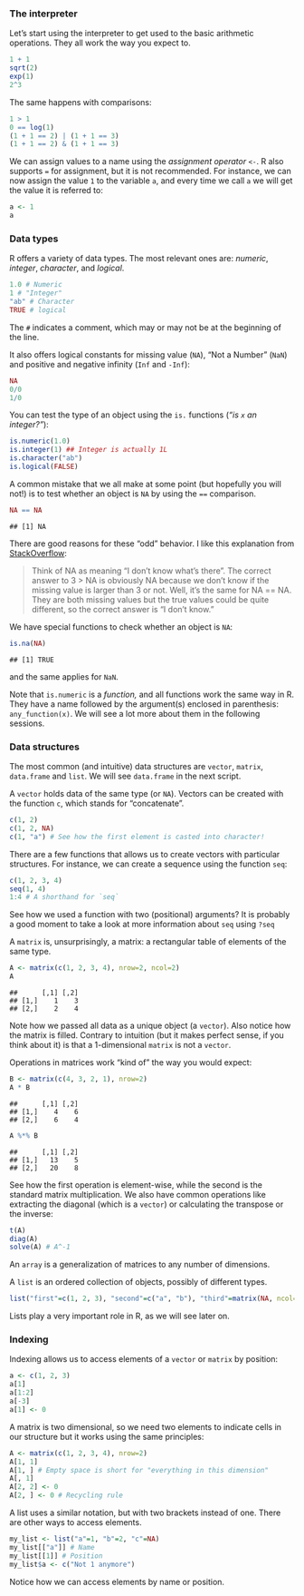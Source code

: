 ### The interpreter

Let’s start using the interpreter to get used to the basic arithmetic
operations. They all work the way you expect to.

``` r
1 + 1
sqrt(2)
exp(1)
2^3
```

The same happens with comparisons:

``` r
1 > 1
0 == log(1)
(1 + 1 == 2) | (1 + 1 == 3)
(1 + 1 == 2) & (1 + 1 == 3)
```

We can assign values to a name using the *assignment operator* `<-`. R
also supports `=` for assignment, but it is not recommended. For
instance, we can now assign the value `1` to the variable `a`, and every
time we call `a` we will get the value it is referred to:

``` r
a <- 1
a
```

### Data types

R offers a variety of data types. The most relevant ones are: *numeric*,
*integer*, *character*, and *logical*.

``` r
1.0 # Numeric
1 # "Integer"
"ab" # Character
TRUE # logical
```

The `#` indicates a comment, which may or may not be at the beginning of
the line.

It also offers logical constants for missing value (`NA`), “Not a
Number” (`NaN`) and positive and negative infinity (`Inf` and `-Inf`):

``` r
NA
0/0
1/0
```

You can test the type of an object using the `is.` functions (*“is `x`
an integer?”*):

``` r
is.numeric(1.0)
is.integer(1) ## Integer is actually 1L
is.character("ab")
is.logical(FALSE)
```

A common mistake that we all make at some point (but hopefully you will
not!) is to test whether an object is `NA` by using the `==` comparison.

``` r
NA == NA
```

    ## [1] NA

There are good reasons for these “odd” behavior. I like this explanation
from
[StackOverflow](http://stackoverflow.com/questions/25100974/na-matches-na-but-is-not-equal-to-na-why):

> Think of NA as meaning “I don’t know what’s there”. The correct answer
> to 3 &gt; NA is obviously NA because we don’t know if the missing
> value is larger than 3 or not. Well, it’s the same for NA == NA. They
> are both missing values but the true values could be quite different,
> so the correct answer is “I don’t know.”

We have special functions to check whether an object is `NA`:

``` r
is.na(NA)
```

    ## [1] TRUE

and the same applies for `NaN`.

Note that `is.numeric` is a *function,* and all functions work the same
way in R. They have a name followed by the argument(s) enclosed in
parenthesis: `any_function(x)`. We will see a lot more about them in the
following sessions.

### Data structures

The most common (and intuitive) data structures are `vector`, `matrix`,
`data.frame` and `list`. We will see `data.frame` in the next script.

A `vector` holds data of the same type (or `NA`). Vectors can be created
with the function `c`, which stands for “concatenate”.

``` r
c(1, 2)
c(1, 2, NA)
c(1, "a") # See how the first element is casted into character!
```

There are a few functions that allows us to create vectors with
particular structures. For instance, we can create a sequence using the
function `seq`:

``` r
c(1, 2, 3, 4)
seq(1, 4)
1:4 # A shorthand for `seq`
```

See how we used a function with two (positional) arguments? It is
probably a good moment to take a look at more information about `seq`
using `?seq`

A `matrix` is, unsurprisingly, a matrix: a rectangular table of elements
of the same type.

``` r
A <- matrix(c(1, 2, 3, 4), nrow=2, ncol=2)
A
```

    ##      [,1] [,2]
    ## [1,]    1    3
    ## [2,]    2    4

Note how we passed all data as a unique object (a `vector`). Also notice
how the matrix is filled. Contrary to intuition (but it makes perfect
sense, if you think about it) is that a 1-dimensional `matrix` is not a
`vector`.

Operations in matrices work “kind of” the way you would expect:

``` r
B <- matrix(c(4, 3, 2, 1), nrow=2)
A * B
```

    ##      [,1] [,2]
    ## [1,]    4    6
    ## [2,]    6    4

``` r
A %*% B
```

    ##      [,1] [,2]
    ## [1,]   13    5
    ## [2,]   20    8

See how the first operation is element-wise, while the second is the
standard matrix multiplication. We also have common operations like
extracting the diagonal (which is a `vector`) or calculating the
transpose or the inverse:

``` r
t(A)
diag(A)
solve(A) # A^-1
```

An `array` is a generalization of matrices to any number of dimensions.

A `list` is an ordered collection of objects, possibly of different
types.

``` r
list("first"=c(1, 2, 3), "second"=c("a", "b"), "third"=matrix(NA, ncol=2, nrow=2))
```

Lists play a very important role in R, as we will see later on.

### Indexing

Indexing allows us to access elements of a `vector` or `matrix` by
position:

``` r
a <- c(1, 2, 3)
a[1]
a[1:2]
a[-3]
a[1] <- 0
```

A matrix is two dimensional, so we need two elements to indicate cells
in our structure but it works using the same principles:

``` r
A <- matrix(c(1, 2, 3, 4), nrow=2)
A[1, 1]
A[1, ] # Empty space is short for "everything in this dimension"
A[, 1]
A[2, 2] <- 0
A[2, ] <- 0 # Recycling rule
```

A list uses a similar notation, but with two brackets instead of one.
There are other ways to access elements.

``` r
my_list <- list("a"=1, "b"=2, "c"=NA)
my_list[["a"]] # Name
my_list[[1]] # Position
my_list$a <- c("Not 1 anymore")
```

Notice how we can access elements by name or position.

